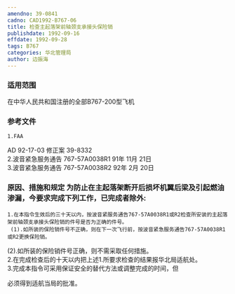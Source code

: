 ```yaml
---
amendno: 39-0841  
cadno: CAD1992-B767-06  
title: 检查主起落架前轴颈支承接头保险销  
publishdate: 1992-09-16  
effdate: 1992-09-28  
tags: B767  
categories: 华北管理局  
author: 边振海  
---
```

  
### 适用范围  
在中华人民共和国注册的全部B767-200型飞机  
  
<!--more-->  
### 参考文件  
    1.FAA  
AD 92-17-03  修正案 39-8332  
    2.波音紧急服务通告 767-57A0038R1 91年 11月 21日  
    3.波音紧急服务通告 767-57A0038R2 92年 2月 20日  
  
### 原因、措施和规定 为防止在主起落架断开后损坏机翼后梁及引起燃油渗漏，今要求完成下列工作，已完成者除外:  
    1.在本指令生效后的三十天以内，按波音紧服务通告767-57A0038R1或R2检查所安装的主起落架前轴颈支承接头保险销的件号是否为正确的件号。  
     (1).如所装的保险销件号不正确，则在下一次飞行前，按波音紧急服务通告767-57A0038R1或R2更换保险销。  
(2).如所装的保险销件号正确，则不需采取任何措施。  
    2.在完成检查后的十天以内把上述1.所要求检查的结果报华北局适航处。  
    3.完成本指令可采用保证安全的替代方法或调整完成的时间，但  
  
必须得到适航当局的批准。  
